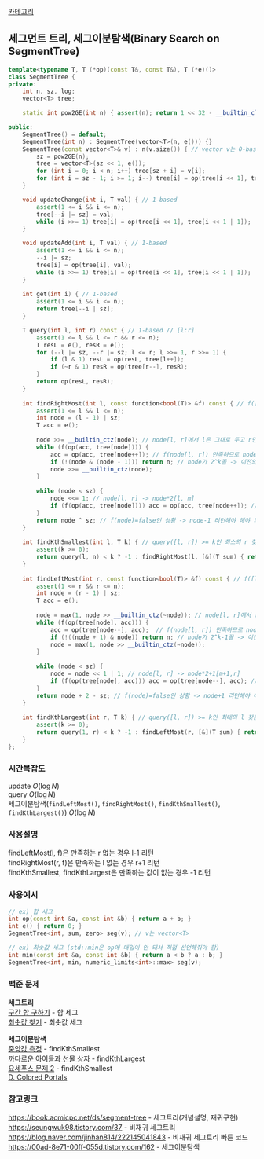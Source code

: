 [카테고리](/README.md)
## 세그먼트 트리, 세그이분탐색(Binary Search on SegmentTree)
```cpp
template<typename T, T (*op)(const T&, const T&), T (*e)()>
class SegmentTree {
private:
    int n, sz, log;
    vector<T> tree;

    static int pow2GE(int n) { assert(n); return 1 << 32 - __builtin_clz(n) - !(n & ~-n); }

public:
    SegmentTree() = default;
    SegmentTree(int n) : SegmentTree(vector<T>(n, e())) {}
    SegmentTree(const vector<T>& v) : n(v.size()) { // vector v는 0-based로 넘겨주지만 이후 update, query 등은 1-based로 하게 됨에 주의
        sz = pow2GE(n);
        tree = vector<T>(sz << 1, e());
        for (int i = 0; i < n; i++) tree[sz + i] = v[i];
        for (int i = sz - 1; i >= 1; i--) tree[i] = op(tree[i << 1], tree[i << 1 | 1]); 
    }

    void updateChange(int i, T val) { // 1-based
        assert(1 <= i && i <= n);
        tree[--i |= sz] = val;
        while (i >>= 1) tree[i] = op(tree[i << 1], tree[i << 1 | 1]); 
    }

    void updateAdd(int i, T val) { // 1-based
        assert(1 <= i && i <= n);
        --i |= sz;
        tree[i] = op(tree[i], val);
        while (i >>= 1) tree[i] = op(tree[i << 1], tree[i << 1 | 1]); 
    }
    
    int get(int i) { // 1-based
        assert(1 <= i && i <= n);
        return tree[--i | sz];
    }

    T query(int l, int r) const { // 1-based // [l:r]
        assert(1 <= l && l <= r && r <= n);
        T resL = e(), resR = e();
        for (--l |= sz, --r |= sz; l <= r; l >>= 1, r >>= 1) {
            if (l & 1) resL = op(resL, tree[l++]);
            if (~r & 1) resR = op(tree[r--], resR);
        }
        return op(resL, resR);
    }
    
    int findRightMost(int l, const function<bool(T)> &f) const { // f([l:r]) = true인 최대의 r을 찾음, l과 r 둘 다 1-based // 만족하는 r이 없다면 l-1리턴
        assert(1 <= l && l <= n);
        int node = (l - 1) | sz;
        T acc = e();
        
        node >>= __builtin_ctz(node); // node[l, r]에서 l은 그대로 두고 r만 최대한 오른쪽으로 이동
        while (f(op(acc, tree[node]))) {
            acc = op(acc, tree[node++]); // f(node[l, r]) 만족하므로 node+1[r+1, ...]로 이동
            if (!(node & (node - 1))) return n; // node가 2^k꼴 -> 이전의 node-1=2^k-1[l,r=n]꼴
            node >>= __builtin_ctz(node);
        }
        
        while (node < sz) {
            node <<= 1; // node[l, r] -> node*2[l, m]
            if (f(op(acc, tree[node]))) acc = op(acc, tree[node++]); // [m + 1, r]
        }
        return node ^ sz; // f(node)=false인 상황 -> node-1 리턴해야 해야 되서 (node - 1 - sz) -> 1-based로 (node - sz)
    }
    
    int findKthSmallest(int l, T k) { // query([l, r]) >= k인 최소의 r 찾음, l과 r 둘 다 1-based // 즉, l에서부터 오른쪽으로 k번째 지점 찾는거
        assert(k >= 0);
        return query(l, n) < k ? -1 : findRightMost(l, [&](T sum) { return sum < k; }) + 1;
    }
    
    int findLeftMost(int r, const function<bool(T)> &f) const { // f([l:r]) = true인 최소의 l을 찾음, l과 r 둘 다 1-based // 만족하는 l이 없다면 r+1리턴
        assert(1 <= r && r <= n);
        int node = (r - 1) | sz;
        T acc = e();
    
        node = max(1, node >> __builtin_ctz(~node)); // node[l, r]에서 r은 그대로 두고 l만 최대한 왼쪽으로 이동, 최대로 이동한 게 루트여야 되므로 0이 되면 1로 바꿔줌
        while (f(op(tree[node], acc))) {
            acc = op(tree[node--], acc);  // f(node[l, r]) 만족하므로 node-1[..., l-1]로 이동
            if (!((node + 1) & node)) return n; // node가 2^k-1꼴 -> 이전의 node+1=2^k[l=1,r]꼴이었던 거
            node = max(1, node >> __builtin_ctz(~node));
        }
    
        while (node < sz) {
            node = node << 1 | 1; // node[l, r] -> node*2+1[m+1,r]
            if (f(op(tree[node], acc))) acc = op(tree[node--], acc); // [l, m]
        }
        return node + 2 - sz; // f(node)=false인 상황 -> node+1 리턴해야 해야 되서 (node + 1 - sz) -> 1-based로 (node + 2 - sz)
    }
    
    int findKthLargest(int r, T k) { // query([l, r]) >= k인 최대의 l 찾음, l과 r 둘 다 1-based // 즉, r에서부터 왼쪽으로 k번째 지점 찾는거
        assert(k >= 0);
        return query(1, r) < k ? -1 : findLeftMost(r, [&](T sum) { return sum < k; }) - 1;
    }    
};
```
### 시간복잡도
update $O(\log{N})$   
query $O(\log{N})$   
세그이분탐색(`findLeftMost()`, `findRightMost()`, `findKthSmallest()`, `findKthLargest()`) $O(\log{N})$   

### 사용설명
findLeftMost(l, f)은 만족하는 r 없는 경우 l-1 리턴   
findRightMost(r, f)은 만족하는 l 없는 경우 r+1 리턴   
findKthSmallest, findKthLargest은 만족하는 값이 없는 경우 -1 리턴   

### 사용예시
```cpp
// ex) 합 세그
int op(const int &a, const int &b) { return a + b; }
int e() { return 0; }
SegmentTree<int, sum, zero> seg(v); // v는 vector<T>

// ex) 최솟값 세그 (std::min은 op에 대입이 안 돼서 직접 선언해줘야 함)
int min(const int &a, const int &b) { return a < b ? a : b; }
SegmentTree<int, min, numeric_limits<int>::max> seg(v);
```

### 백준 문제
__세그트리__   
[구간 합 구하기](https://www.acmicpc.net/problem/2042) - 합 세그   
[최솟값 찾기](https://www.acmicpc.net/problem/11003) - 최솟값 세그   

__세그이분탐색__   
[중앙값 측정](https://www.acmicpc.net/problem/9426) - findKthSmallest   
[까다로운 아이들과 선물 상자](https://www.acmicpc.net/problem/23760) - findKthLargest   
[요세푸스 문제 2](https://www.acmicpc.net/problem/1168) - findKthSmallest   
[D. Colored Portals](https://codeforces.com/contest/2004/problem/D)   

### 참고링크
https://book.acmicpc.net/ds/segment-tree - 세그트리(개념설명, 재귀구현)    
https://seungwuk98.tistory.com/37 - 비재귀 세그트리   
https://blog.naver.com/jinhan814/222145041843 - 비재귀 세그트리 빠른 코드   
https://00ad-8e71-00ff-055d.tistory.com/162 - 세그이분탐색   